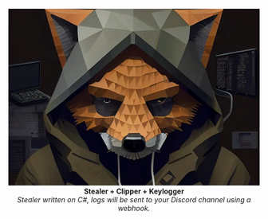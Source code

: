 <p align="center">
  <img height="50%" src="1_L1UZhwLzBaFtbetXExCz9A.webp"> <br>
  <b>Stealer + Clipper + Keylogger</b> <br>
  <i>Stealer written on C#, logs will be sent to your Discord channel using a webhook.</i>
</p>
